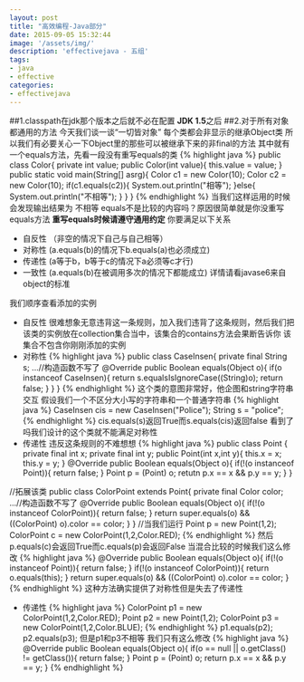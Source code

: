 ```yaml
---
layout: post
title: "高效编程-Java部分"
date: 2015-09-05 15:32:44
image: '/assets/img/'
description: 'effectivejava - 五组'
tags:
- java
- effective 
categories:
- effectivejava
---
```

##1.classpath在jdk那个版本之后就不必在配置
**JDK 1.5**之后
##2.对于所有对象都通用的方法
今天我们谈一谈“一切皆对象” 每个类都会非显示的继承Object类
所以我们有必要关心一下Object里的那些可以被继承下来的非final的方法
其中就有一个equals方法，先看一段没有重写equals的类
{% highlight java %}
public class Color{
private int value;
public Color(int value){
this.value = value;
}
public static void main(String[] asrg){
Color c1 = new Color(10);
Color c2 = new Color(10);
if(c1.equals(c2)){
System.out.println("相等");
}else{
System.out.println("不相等");
}
}
}
{% endhighlight %}
当我们这样运用的时候会发现输出结果为
不相等
equals不是比较的内容吗？原因很简单就是你没重写equals方法
**重写equals时候请遵守通用约定**
你要满足以下关系
- 自反性 （非空的情况下自己与自己相等）
- 对称性 (a.equals(b)的情况下b.equals(a)也必须成立)
- 传递性 (a等于b，b等于c的情况下a必须等c才行)
- 一致性 (a.equals(b)在被调用多次的情况下都能成立)
详情请看javase6来自object的标准

我们顺序查看添加的实例
- 自反性
很难想象无意违背这一条规则，加入我们违背了这条规则，然后我们把该类的实例放在collection集合当中，该集合的contains方法会果断告诉你
该集合不包含你刚刚添加的实例
- 对称性
{% highlight java %}
public class CaseInsen{
private final String s;
...//构造函数不写了
@Override
public Boolean equals(Object o){
if(o instanceof CaseInsen){
return s.equalsIsIgnoreCase((String)o);
return false;
}
}
}
{% endhighlight %}
这个类的意图非常好，他企图和string字符串交互
假设我们一个不区分大小写的字符串和一个普通字符串
{% highlight java %}
CaseInsen cis = new CaseInsen("Police");
String s = "police";
{% endhighlight %}
cis.equals(s)返回True而s.equals(cis)返回false
看到了吗我们设计的这个类就不能满足对称性
- 传递性
违反这条规则的不难想想
{% highlight java %}
public class Point {
private final int x;
private final int y;
public Point(int x,int y){
this.x = x;
this.y = y;
}
@Override
public Boolean equals(Object o){
if(!(o instanceof Point)){
return false;
}
Point p = (Point) o;
retutn p.x == x && p.y == y;
}
}

//拓展该类
public class ColorPoint extends Point{
private final Color color;
...//构造函数不写了
@Override
public Boolean equals(Object o){
if(!(o instanceof ColorPoint)){
return false;
}
return super.equals(o) && ((ColorPoint) o).color == color;
}
}
//当我们运行
Point p = new Point(1,2);
ColorPoint c = new ColorPoint(1,2,Color.RED);
{% endhighlight %}
然后p.equals(c)会返回True而c.equals(p)会返回False
当混合比较的时候我们这么修改
{% highlight java %}
@Override
public Boolean equals(Object o){
if(!(o instanceof Point)){
return false;
}
if(!(o instanceof ColorPoint)){
return o.equals(this);
}
return super.equals(o) && ((ColorPoint) o).color == color;
}
{% endhighlight %}
这种方法确实提供了对称性但是失去了传递性
- 传递性
{% highlight java %}
ColorPoint p1 = new ColorPoint(1,2,Color.RED);
Point p2 =  new Point(1,2);
ColorPoint p3 = new ColorPoint(1,2,Color.BLUE);
{% endhighlight %}
p1.equals(p2);
p2.equals(p3);
但是p1和p3不相等
我们只有这么修改
{% highlight java %}
@Override
public Boolean equals(Object o){
if(o == null || o.getClass() != getClass()){
return false;
}
Point p = (Point) o;
return p.x == x && p.y == y;
}
{% endhighlight %}
